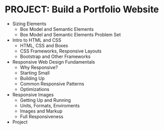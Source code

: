 # PROJECT: Build a Portfolio Website

* Sizing Elements
    - Box Model and Semantic Elements
    - Box Model and Semantic Elements Problem Set
* Intro to HTML and CSS
    - HTML, CSS and Boxes
    - CSS Frameworks, Responsive Layouts
    - Bootstrap and Other Frameworks
* Responsive Web Design Fundamentals
    - Why Responsive?
    - Starting Small
    - Building Up
    - Common Responsive Patterns
    - Optimizations
* Responsive Images
    - Getting Up and Running
    - Units, Formats, Enviroments
    - Images and Markup
    - Full Responsiveness
* Project